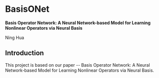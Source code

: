 # BasisONet

**Basis Operator Network: A Neural Network-based Model for Learning Nonlinear Operators via Neural Basis**

Ning Hua

## Introduction

This project is based on our paper -- Basis Operator Network: A Neural Network-based Model for Learning Nonlinear Operators via Neural Basis.
